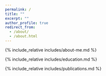 ```yaml
---
permalink: /
title: ""
excerpt: ""
author_profile: true
redirect_from:
  - /about/
  - /about.html
---
```


<span class='anchor' id='about-me'></span>

{% include_relative includes/about-me.md %}

<!-- {% include_relative includes/news.md %} -->

{% include_relative includes/education.md %}

{% include_relative includes/publications.md %}

<!-- {% include_relative includes/grants-and-contracts.md %} -->

<!-- {% include_relative includes/people.md %} -->

<!-- {% include_relative includes/honors-and-awards.md %} -->
